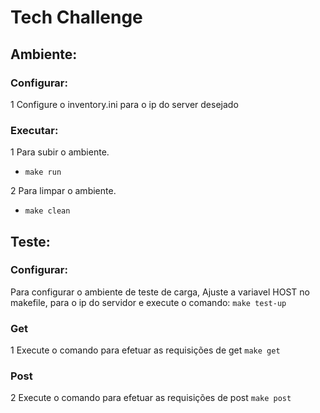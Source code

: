 # Tech Challenge 

## Ambiente:
### Configurar:
1 Configure o inventory.ini para o ip do server desejado

### Executar:
1 Para subir o ambiente.
  - ``` make run ```
  
2 Para limpar o ambiente.
  - ``` make clean ```

## Teste:
### Configurar:
Para configurar o ambiente de teste de carga,
Ajuste a variavel HOST no makefile, para o ip do servidor e execute o comando:
``` make test-up ```
### Get
1 Execute o comando para efetuar as requisições de get
``` make get ```
### Post
2 Execute o comando para efetuar as requisições de post
``` make post ```